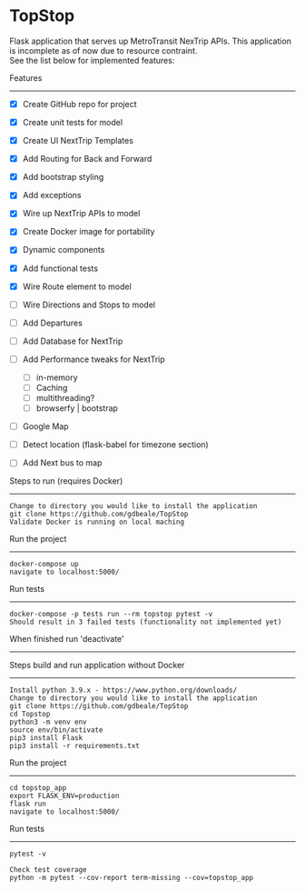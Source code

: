 # TopStop
Flask application that serves up MetroTransit NexTrip APIs.  This application is incomplete as of now due to resource contraint.  
See the list below for implemented features:

Features
_______________________________________________________________
- [x] Create GitHub repo for project
- [x] Create unit tests for model
- [x] Create UI NextTrip Templates
- [x] Add Routing for Back and Forward
- [x] Add bootstrap styling
- [x] Add exceptions
- [x] Wire up NextTrip APIs to model
- [x] Create Docker image for portability
- [x] Dynamic components
- [x] Add functional tests
- [x] Wire Route element to model
- [ ] Wire Directions and Stops to model
- [ ] Add Departures
- [ ] Add Database for NextTrip
- [ ] Add Performance tweaks for NextTrip
    - [ ] in-memory
    - [ ] Caching
    - [ ] multithreading?
    - [ ] browserfy | bootstrap
- [ ] Google Map 
- [ ] Detect location (flask-babel for timezone section)
- [ ] Add Next bus to map



Steps to run (requires Docker)
_______________________________________________________________
    Change to directory you would like to install the application
    git clone https://github.com/gdbeale/TopStop
    Validate Docker is running on local maching

Run the project
_______________________________________________________________
    docker-compose up
    navigate to localhost:5000/

Run tests
_______________________________________________________________
    docker-compose -p tests run --rm topstop pytest -v 
    Should result in 3 failed tests (functionality not implemented yet)

When finished run 'deactivate'


_______________________________________________________________
Steps build and run application without Docker
_______________________________________________________________
    Install python 3.9.x - https://www.python.org/downloads/
    Change to directory you would like to install the application
    git clone https://github.com/gdbeale/TopStop
    cd Topstop
    python3 -m venv env
    source env/bin/activate
    pip3 install Flask
    pip3 install -r requirements.txt

Run the project
_______________________________________________________________
    cd topstop_app
    export FLASK_ENV=production
    flask run
    navigate to localhost:5000/

Run tests
_______________________________________________________________
    pytest -v

    Check test coverage
    python -m pytest --cov-report term-missing --cov=topstop_app